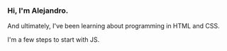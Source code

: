 ### Hi, I'm Alejandro.
And ultimately, I've been learning about programming in HTML and CSS.

I'm a few steps to start with JS.
